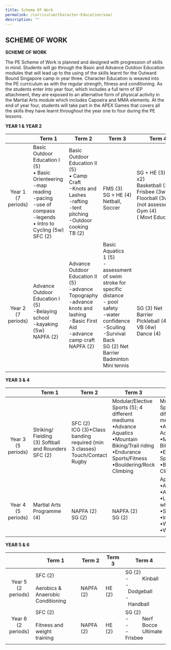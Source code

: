 ```yaml
---
title: Scheme Of Work
permalink: /curriculum/Character-Education/sow/
description: ""
---
```


## SCHEME OF WORK

**SCHEME OF WORK**

The PE Scheme of Work is planned and designed with progression of skills in mind. Students will go through the Basic and Advance Outdoor Education modules that will lead up to the using of the skills learnt for the Outward Bound Singapore camp in year three. Character Education is weaved into the PE curriculum as with the regular strength, fitness and conditioning. As the students enter into year four, which includes a full term of IEP attachment, they are exposed to an alternative form of physical activity in the Martial Arts module which includes Capoeira and MMA elements. At the end of year four, students will take part in the APEX Games that covers all the skills they have learnt throughout the year one to four during the PE lessons.

**YEAR 1 & YEAR 2**

|   | Term 1  | Term 2  | Term 3  | Term 4  |
|:-:|---|---|---|---|
| <br><br>Year 1<br>(7 periods)  | Basic Outdoor Education I (5)<br>• Basic Orienteering<br>\-map reading<br>\-pacing<br>\-use of compass<br>\-legends<br>• Intro to Cycling (5w)<br>SFC (2)  | Basic Outdoor Education II (5)<br>• Camp Craft<br>\-Knots and Lashes<br>\-rafting<br>\-tent pitching<br>\-Outdoor cooking<br>TB (2)  | <br><br>FMS (3)<br>SG + HE (4)<br>Netball, Soccer  | <br>SG + HE (3) (4w x2)<br>Basketball (3w), <br>Frisbee (3w),<br>Floorball (3w)<br>(not assessed)<br>Gym (4)( Movt Education)  |
|<br><br><br> Year 2<br>(7 periods)  | <br><br>Advance Outdoor Education I (5)<br>\-Belaying school<br>\-kayaking (5w)<br>NAPFA (2)  | Advance Outdoor Education II (5)<br>\-advance Topography<br>\-advance knots and lashing<br>\-Basic First Aid<br>\-advance camp craft<br>NAPFA (2)  | Basic Aquatics 1 (5)<br>\-assessment of swim stroke for specific distance<br>\- pool safety<br>\-water confidence<br>\-Sculling<br>\-Survival Back<br>SG (2) Net Barrier<br>Badminton<br>Mini tennis  | <br><br><br><br><br>SG (3) Net Barrier<br>Pickleball (4w), <br>VB (4w)<br>Dance (4)  |
|   |   |   |   |   |

**YEAR 3 & 4**

|   | Term 1  | Term 2  | Term 3  | Term 4  |
|:-:|---|---|---|---|
| <br><br><br>Year 3<br>(5 periods)  | <br><br>Striking/ Fielding <br>(3) Softball and Rounders<br>SFC (2)  | <br><br>SFC (2)<br>ICG (3)\*Class banding required (min 3 classes)<br>Touch/Contact Rugby  | Modular/Elective Sports (5); 4 different mediums<br>•Advance Aquatics<br>•Mountain Biking/Trail riding<br>•Endurance Sports/Fitness<br>•Bouldering/Rock Climbing  | Modular/Elective Sports (5); 4 different mediums<br>•Advance Aquatics<br>•Mountain Biking/Trail riding<br>•Endurance Sports/Fitness<br>•Bouldering/Rock Climbing  |
| <br><br>Year 4<br>(5 periods)  | <br><br>Martial Arts Programme <br>(4)  | <br><br><br>NAPFA (2)<br>SG (2)  | <br><br><br>NAPFA (2)<br>SG (2)  | Apex Games (4)<br>•Amazing Race I<br>•Amazing Race II<br>•Land Ex on wheels<br>•Sports Fiesta<br>•Inclusive sports <br>•Water Carnival <br>•Water Carnival  |
|   |   |   |   |   |

**YEAR 5 & 6**

|   | Term 1  | Term 2  | Term 3  | Term 4  |
|:-:|---|---|---|---|
| Year 5<br>(2 periods)  | SFC (2)<br><br>Aerobics & <br>Anaerobic Conditioning  |<br> NAPFA (2)  | <br>HE (2)  | SG (2)<br>\-          Kinball<br>\-          Dodgeball<br>\-          Handball  |
| Year 6<br>(2 periods)  | SFC (2)<br><br>Fitness and weight <br>training  | <br>NAPFA (2)  | <br> HE (2) | SG (2)<br>\-          Nerf<br>\-          Bocce<br>\-          Ultimate Frisbee  |
|   |   |   |   |   |
